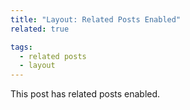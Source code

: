 ```yaml
---
title: "Layout: Related Posts Enabled"
related: true

tags:
  - related posts
  - layout
---
```


This post has related posts enabled.